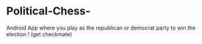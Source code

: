 # Political-Chess-
Android App where you play as the republican or democrat party to win the election ! (get checkmate) 
